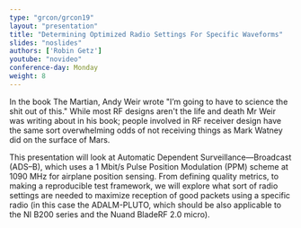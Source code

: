 ```yaml
---
type: "grcon/grcon19"
layout: "presentation"
title: "Determining Optimized Radio Settings For Specific Waveforms"
slides: "noslides"
authors: ['Robin Getz']
youtube: "novideo"
conference-day: Monday
weight: 8
---
```

In the book The Martian, Andy Weir wrote "I’m going to have to science the shit out of this." While most RF designs aren't the life and death Mr Weir was writing about in his book; people involved in RF receiver design have the same sort overwhelming odds of not receiving things as Mark Watney did on the surface of Mars.

This presentation will look at Automatic Dependent Surveillance—Broadcast (ADS–B), which uses a  1 Mbit/s Pulse Position Modulation (PPM) scheme at 1090 MHz for airplane position sensing. From defining quality metrics, to making a reproducible test framework, we will explore what sort of radio settings are needed to maximize reception of good packets using a specific radio (in this case the ADALM-PLUTO, which should be also applicable to the NI B200 series and the Nuand BladeRF 2.0 micro).
